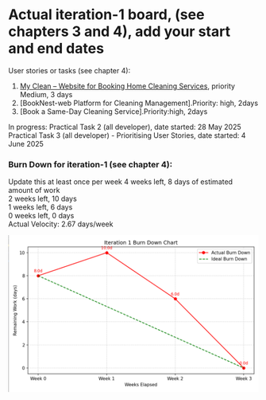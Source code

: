 # Actual iteration-1 board, (see chapters 3 and 4), add your start and end dates 

User stories or tasks (see chapter 4):
1. [My Clean – Website for Booking Home Cleaning Services](./user_stories/user_stories.md),
   priority Medium, 3 days
3. [BookNest-web Platform for Cleaning Management].Priority: high, 2days
4. [Book a Same-Day Cleaning Service].Priority:high, 2days

In progress:
Practical Task 2 (all developer), date started: 28 May 2025
Practical Task 3 (all developer) - Prioritising User Stories, date started: 4 June 2025



### Burn Down for iteration-1 (see chapter 4):
Update this at least once per week
4 weeks left, 8 days of estimated amount of work  
2 weeks left, 10 days  
1 weeks left, 6 days  
0 weeks left, 0 days  
Actual Velocity: 2.67 days/week

![Iteration1__BurnDownChart](https://github.com/yuyosa/CP3407/blob/Change-1/Iteration1__BurnDownChart.png)

